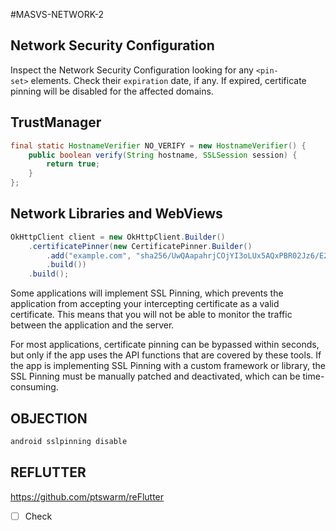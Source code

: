 #MASVS-NETWORK-2 

## Network Security Configuration

Inspect the Network Security Configuration looking for any `<pin-set>` elements. Check their `expiration` date, if any. If expired, certificate pinning will be disabled for the affected domains.

## TrustManager

```java
final static HostnameVerifier NO_VERIFY = new HostnameVerifier() {
    public boolean verify(String hostname, SSLSession session) {
        return true;
    }
};
```

## Network Libraries and WebViews

```java
OkHttpClient client = new OkHttpClient.Builder()
    .certificatePinner(new CertificatePinner.Builder()
        .add("example.com", "sha256/UwQAapahrjCOjYI3oLUx5AQxPBR02Jz6/E2pt0IeLXA=")
        .build())
    .build();
```

Some applications will implement SSL Pinning, which prevents the application from accepting your intercepting certificate as a valid certificate. This means that you will not be able to monitor the traffic between the application and the server.

For most applications, certificate pinning can be bypassed within seconds, but only if the app uses the API functions that are covered by these tools. If the app is implementing SSL Pinning with a custom framework or library, the SSL Pinning must be manually patched and deactivated, which can be time-consuming.
## OBJECTION

```bash
android sslpinning disable
```

## REFLUTTER

https://github.com/ptswarm/reFlutter

- [ ] Check